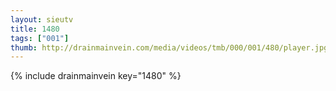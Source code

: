 ```yaml
--- 
layout: sieutv
title: 1480
tags: ["001"]
thumb: http://drainmainvein.com/media/videos/tmb/000/001/480/player.jpg
---
```

{% include drainmainvein key="1480" %} 
